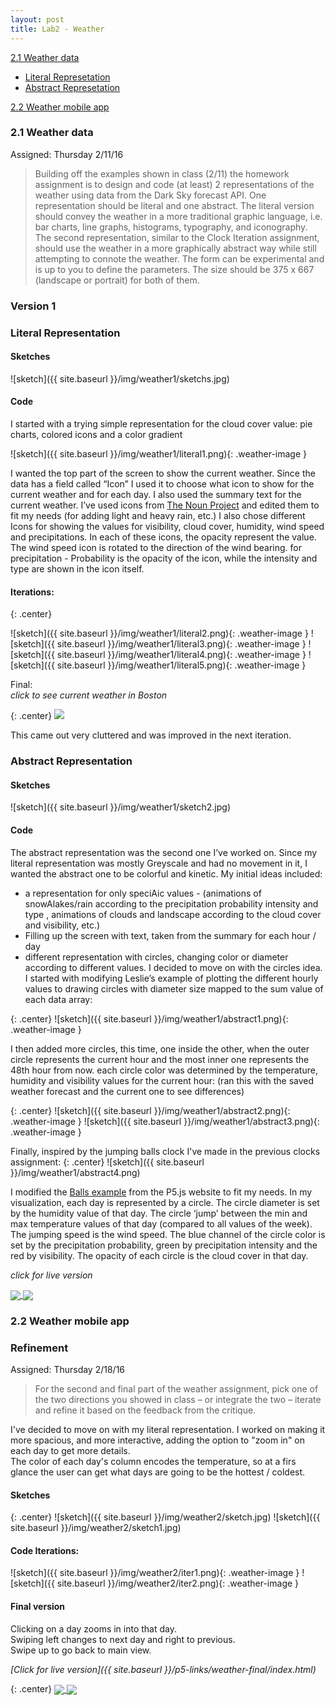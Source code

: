 ```yaml
---
layout: post
title: Lab2 - Weather
---
```

[2.1 Weather data](#weather-data)  

 - [Literal Represetation](#weather-literal)  
 - [Abstract Represetation](#weather-abstract)  

[2.2 Weather mobile app](#weather-mobile)

<a name="weather-data"></a>

### 2.1 Weather data
Assigned: Thursday 2/11/16  

> Building off the examples shown in class (2/11) the homework assignment is to design and code (at least) 2 representations of the weather using data from the Dark Sky forecast API. One representation should be literal and one abstract. The literal version should convey the weather in a more traditional graphic language, i.e. bar charts, line graphs, histograms, typography, and iconography. The second representation, similar to the Clock Iteration assignment, should use the weather in a more graphically abstract way while still attempting to connote the weather. The form can be experimental and is up to you to define the parameters. The size should be 375 x 667 (landscape or portrait) for both of them.  

### Version 1  

<a name="weather-literal"></a>

### Literal Representation  

#### Sketches

![sketch]({{ site.baseurl }}/img/weather1/sketchs.jpg)

  
  
#### Code 

I started with a trying simple representation for the cloud cover value: pie charts, colored icons and a color gradient
  
![sketch]({{ site.baseurl }}/img/weather1/literal1.png){: .weather-image }

I wanted the top part of the screen to show the current weather.
Since the data has a field called “Icon” I used it to choose what icon to show for the current weather and for each day.
I also used the summary text for the current weather.
I’ve used icons from [The Noun Project](www.thenounproject.com) and edited them to fit my needs (for adding light and heavy rain, etc.)
I also chose different Icons for showing the values for visibility, cloud cover, humidity, wind speed and precipitations.
In each of these icons, the opacity represent the value.
The wind speed icon is rotated to the direction of the wind bearing. for precipitation -
Probability is the opacity of the icon, while the intensity and type are shown in the icon itself.

#### Iterations:

{: .center}

![sketch]({{ site.baseurl }}/img/weather1/literal2.png){: .weather-image }
![sketch]({{ site.baseurl }}/img/weather1/literal3.png){: .weather-image }
![sketch]({{ site.baseurl }}/img/weather1/literal4.png){: .weather-image }
![sketch]({{ site.baseurl }}/img/weather1/literal5.png){: .weather-image }

Final:  
*click to see current weather in Boston*

{: .center}
<a target="_blank" href="{{ site.baseurl }}/p5-links/weather-literal/index.html">
  <img class="weather-image" src="{{ site.baseurl }}/img/weather1/literal6.png">
</a>

This came out very cluttered and was improved in the next iteration.

<!-- Code
![weater literal representation, v1]({{ site.baseurl }}/p5-links/Jasmin_Rubinovitz_weather_literal/index.html) -->
<a name="weather-abstract"></a>

### Abstract Representation  

#### Sketches

![sketch]({{ site.baseurl }}/img/weather1/sketch2.jpg)


#### Code 

The abstract representation was the second one I’ve worked on.
Since my literal representation was mostly Greyscale and had no movement in it, I wanted the abstract one to be colorful and kinetic.
My initial ideas included:
- a representation for only speciAic values - (animations of snowAlakes/rain according
to the precipitation probability intensity and type , animations of clouds and landscape according to the cloud cover and visibility, etc.)
- Filling up the screen with text, taken from the summary for each hour / day
- different representation with circles, changing color or diameter according to different values.
I decided to move on with the circles idea.
I started with modifying Leslie’s example of plotting the different hourly values to drawing circles with diameter size mapped to the sum value of each data array:

{: .center}
![sketch]({{ site.baseurl }}/img/weather1/abstract1.png){: .weather-image }


I then added more circles, this time, one inside the other, when the outer circle represents the current hour and the most inner one represents the 48th hour from now. each circle color was determined by the temperature, humidity and visibility values for the current hour: (ran this with the saved weather forecast and the current one to see differences)

{: .center}
![sketch]({{ site.baseurl }}/img/weather1/abstract2.png){: .weather-image }
![sketch]({{ site.baseurl }}/img/weather1/abstract3.png){: .weather-image }

Finally, inspired by the jumping balls clock I've made in the previous clocks assignment:
{: .center}
![sketch]({{ site.baseurl }}/img/weather1/abstract4.png)

I modified the [Balls example](http://p5js.org/examples/examples/Mobile_Shake_Ball_Bounce.php) from the P5.js website to fit my needs. 
In my visualization, each day is represented by a circle.
The circle diameter is set by the humidity value of that day.
The circle ‘jump’ between the min and max temperature values of that day (compared to all values of the week).
The jumping speed is the wind speed.
The blue channel of the circle color is set by the precipitation probability, green by precipitation intensity and the red by visibility.
The opacity of each circle is the cloud cover in that day.

*click for live version*

<a target="_blank" href="{{ site.baseurl }}/p5-links/weather-abstract/index.html">
  <img align="center" class="image-border" src="{{ site.baseurl }}/img/weather1/abstract5.png">
</a>

<a target="_blank" href="{{ site.baseurl }}/p5-links/weather-abstract/index.html">
  <img align="center" class="image-border" src="{{ site.baseurl }}/img/weather1/abstract6.png">
</a>

<div class="break"></div>

<a name="weather-mobile"></a>

### 2.2 Weather mobile app

### Refinement
 
Assigned: Thursday 2/18/16

>For the second and final part of the weather assignment, pick one of the two directions you showed in class – or integrate the two – iterate and refine it based on the feedback from the critique.


I've decided to move on with my literal representation.
I worked on making it more spacious, and more interactive, adding the option to "zoom in" on each day to get more details.  
The color of each day's column encodes the temperature, so at a firs glance the user can get what days are going to be the hottest / coldest.

#### Sketches
{: .center}
![sketch]({{ site.baseurl }}/img/weather2/sketch.jpg) 
![sketch]({{ site.baseurl }}/img/weather2/sketch1.jpg)

#### Code Iterations:

![sketch]({{ site.baseurl }}/img/weather2/iter1.png){: .weather-image }
![sketch]({{ site.baseurl }}/img/weather2/iter2.png){: .weather-image }

#### Final version

Clicking on a day zooms in into that day.   
Swiping left changes to next day and right to previous.  
Swipe up to go back to main view.

*[Click for live version]({{ site.baseurl }}/p5-links/weather-final/index.html)*

{: .center}
<a target="_blank" href="{{ site.baseurl }}/p5-links/weather-final/index.html">
  <img class="weather-image" align="center" src="{{ site.baseurl }}/img/weather2/final1.png">
</a>
<a target="_blank" href="{{ site.baseurl }}/p5-links/weather-final/index.html">
  <img class="weather-image" align="center" src="{{ site.baseurl }}/img/weather2/final2.png">
</a>
